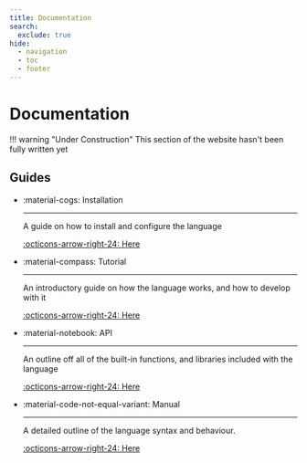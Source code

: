 ```yaml
---
title: Documentation
search:
  exclude: true
hide:
  - navigation
  - toc
  - footer
---
```



# Documentation

!!! warning "Under Construction"
    This section of the website hasn't been fully written yet


## Guides

<div class="card-grid project" actionable markdown>

- :material-cogs: Installation
  
    ---

    A guide on how to install and configure the language

    [:octicons-arrow-right-24: Here](/install/)

- :material-compass: Tutorial
  
    ---

    An introductory guide on how the language works, and how to develop with it

    [:octicons-arrow-right-24: Here](/guide/tutorial/)

- :material-notebook: API
  
    ---

    An outline off all of the built-in functions, and libraries included with the language

    [:octicons-arrow-right-24: Here](/api/)

- :material-code-not-equal-variant: Manual
  
    ---

    A detailed outline of the language syntax and behaviour.

    [:octicons-arrow-right-24: Here](/guide/manual/variables/)

</div>